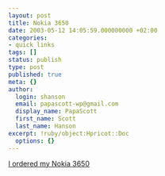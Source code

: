 ```yaml
---
layout: post
title: Nokia 3650
date: 2003-05-12 14:05:59.000000000 +02:00
categories:
- quick links
tags: []
status: publish
type: post
published: true
meta: {}
author:
  login: shanson
  email: papascott-wp@gmail.com
  display_name: PapaScott
  first_name: Scott
  last_name: Hanson
excerpt: !ruby/object:Hpricot::Doc
  options: {}
---
```

<p><a title="eplus still annoys me, but at &euro;49 the price was right" href="http://www.nokia.com/nokia/0,,2273,00.html">I ordered my Nokia 3650</a></p>
